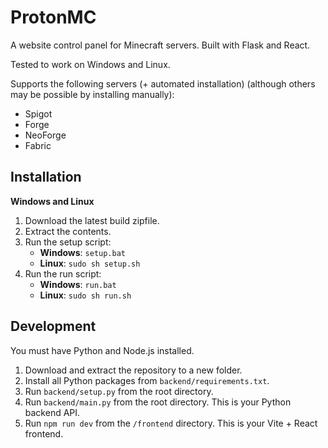 
# ProtonMC

A website control panel for Minecraft servers.
Built with Flask and React.

Tested to work on Windows and Linux.

Supports the following servers (+ automated installation) (although others may be possible by installing manually):
- Spigot
- Forge
- NeoForge
- Fabric

## Installation

**Windows and Linux**

1. Download the latest build zipfile.
2. Extract the contents.
3. Run the setup script:
   - **Windows**: `setup.bat`
   - **Linux**: `sudo sh setup.sh`
4. Run the run script:
   - **Windows**: `run.bat`
   - **Linux**: `sudo sh run.sh`


## Development

You must have Python and Node.js installed.

1. Download and extract the repository to a new folder.
2. Install all Python packages from `backend/requirements.txt`.
3. Run `backend/setup.py` from the root directory.
4. Run `backend/main.py` from the root directory. This is your Python backend API.
5. Run `npm run dev` from the `/frontend` directory. This is your Vite + React frontend.
